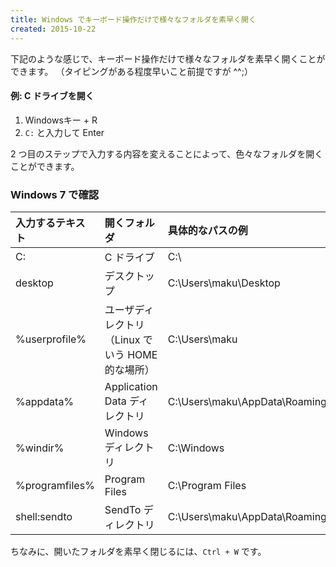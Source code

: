 ```yaml
---
title: Windows でキーボード操作だけで様々なフォルダを素早く開く
created: 2015-10-22
---
```


下記のような感じで、キーボード操作だけで様々なフォルダを素早く開くことができます。
（タイピングがある程度早いこと前提ですが ^^;）

#### 例: C ドライブを開く
1. Windowsキー + R
2. `C:` と入力して Enter

2 つ目のステップで入力する内容を変えることによって、色々なフォルダを開くことができます。

### Windows 7 で確認

| 入力するテキスト | 開くフォルダ | 具体的なパスの例 |
| :--------------- | :----------- | :--------------- |
| C: | C ドライブ | C:\ |
| desktop | デスクトップ | C:\Users\maku\Desktop |
| %userprofile% | ユーザディレクトリ（Linux でいう HOME 的な場所） | C:\Users\maku |
| %appdata% | Application Data ディレクトリ | C:\Users\maku\AppData\Roaming |
| %windir% | Windows ディレクトリ | C:\Windows |
| %programfiles% | Program Files | C:\Program Files |
| shell:sendto | SendTo ディレクトリ | C:\Users\maku\AppData\Roaming\Microsoft\Windows\SendTo |

ちなみに、開いたフォルダを素早く閉じるには、`Ctrl + W` です。

